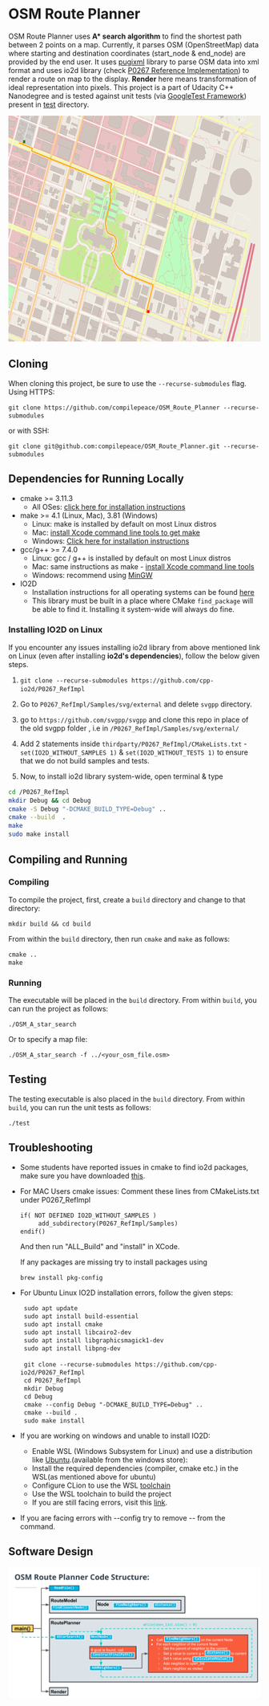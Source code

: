 # OSM Route Planner
 OSM Route Planner uses **A\* search algorithm** to find the shortest path between 2 points on a map. Currently, it parses OSM (OpenStreetMap) data where starting and destination coordinates (start_node & end_node) are provided by the end user. It uses [pugixml](https://pugixml.org/) library to parse OSM data into xml format and uses io2d library (check [P0267 Reference Implementation](https://github.com/cpp-io2d/P0267_RefImpl)) to render a route on map to the display. **Render** here means transformation of ideal representation into pixels. This project is a part of Udacity C++ Nanodegree and is tested against unit tests (via [GoogleTest Framework](https://github.com/google/googletest)) present in [test](https://github.com/compilepeace/OSM_Route_Planner/blob/main/test/utest_rp_a_star_search.cpp) directory.

<img src="map.png" width="600" height="450" /> 

## Cloning

When cloning this project, be sure to use the `--recurse-submodules` flag. Using HTTPS:
```
git clone https://github.com/compilepeace/OSM_Route_Planner --recurse-submodules
```
or with SSH:
```
git clone git@github.com:compilepeace/OSM_Route_Planner.git --recurse-submodules
```

## Dependencies for Running Locally
* cmake >= 3.11.3
  * All OSes: [click here for installation instructions](https://cmake.org/install/)
* make >= 4.1 (Linux, Mac), 3.81 (Windows)
  * Linux: make is installed by default on most Linux distros
  * Mac: [install Xcode command line tools to get make](https://developer.apple.com/xcode/features/)
  * Windows: [Click here for installation instructions](http://gnuwin32.sourceforge.net/packages/make.htm)
* gcc/g++ >= 7.4.0
  * Linux: gcc / g++ is installed by default on most Linux distros
  * Mac: same instructions as make - [install Xcode command line tools](https://developer.apple.com/xcode/features/)
  * Windows: recommend using [MinGW](http://www.mingw.org/)
* IO2D
  * Installation instructions for all operating systems can be found [here](https://github.com/cpp-io2d/P0267_RefImpl/blob/master/BUILDING.md)
  * This library must be built in a place where CMake `find_package` will be able to find it. Installing it system-wide will always do fine.

### Installing  IO2D on Linux
If you encounter any issues installing io2d library from above mentioned link on Linux (even after installing **io2d's dependencies**), follow the below given steps.

1. `git clone --recurse-submodules https://github.com/cpp-io2d/P0267_RefImpl`

2. Go to `P0267_RefImpl/Samples/svg/external` and 
delete `svgpp` directory.

3. go to `https://github.com/svgpp/svgpp` and clone this repo in place of the old svgpp folder , i.e in `/P0267_RefImpl/Samples/svg/external/`

4. Add 2 statements inside `thirdparty/P0267_RefImpl/CMakeLists.txt` - `set(IO2D_WITHOUT_SAMPLES 1)` & `set(IO2D_WITHOUT_TESTS 1)` to ensure that we do not build samples and tests.

5. Now, to install io2d library system-wide, open terminal & type
 ```bash
cd /P0267_RefImpl 
mkdir Debug && cd Debug
cmake -S Debug "-DCMAKE_BUILD_TYPE=Debug" ..
cmake --build  .
make 
sudo make install
 ```

## Compiling and Running

### Compiling
To compile the project, first, create a `build` directory and change to that directory:
```
mkdir build && cd build
```
From within the `build` directory, then run `cmake` and `make` as follows:
```
cmake ..
make
```
### Running
The executable will be placed in the `build` directory. From within `build`, you can run the project as follows:
```
./OSM_A_star_search
```
Or to specify a map file:
```
./OSM_A_star_search -f ../<your_osm_file.osm>
```

## Testing

The testing executable is also placed in the `build` directory. From within `build`, you can run the unit tests as follows:
```
./test
```

## Troubleshooting
* Some students have reported issues in cmake to find io2d packages, make sure you have downloaded [this](https://github.com/cpp-io2d/P0267_RefImpl/blob/master/BUILDING.md#xcode-and-libc).
* For MAC Users cmake issues: Comment these lines from CMakeLists.txt under P0267_RefImpl
    ```
    if( NOT DEFINED IO2D_WITHOUT_SAMPLES )
	     add_subdirectory(P0267_RefImpl/Samples)
    endif()
    ```
    And then run "ALL_Build" and "install" in XCode.
    
    If any packages are missing try to install packages using 
    ```
    brew install pkg-config
    ```
 * For Ubuntu Linux IO2D installation errors, follow the given steps:
   ```
	sudo apt update
	sudo apt install build-essential
	sudo apt install cmake
	sudo apt install libcairo2-dev
	sudo apt install libgraphicsmagick1-dev
	sudo apt install libpng-dev

	git clone --recurse-submodules https://github.com/cpp-io2d/P0267_RefImpl
	cd P0267_RefImpl
	mkdir Debug
	cd Debug
	cmake --config Debug "-DCMAKE_BUILD_TYPE=Debug" ..
	cmake --build .
	sudo make install
   ```
     
 * If you are working on windows and unable to install IO2D:
      * Enable WSL (Windows Subsystem for Linux) and use a distribution like [Ubuntu](https://ubuntu.com/wsl).(available from the windows store): 
      * Install the required dependencies (compiler, cmake etc.) in the WSL(as mentioned above for ubuntu)
      * Configure CLion to use the WSL [toolchain](https://www.jetbrains.com/help/clion/how-to-use-wsl-development-environment-in-product.html#wsl-tooclhain)
      * Use the WSL toolchain to build the project
      * If you are still facing errors, visit this [link](https://github.com/udacity/CppND-Route-Planning-Project/issues/9).
     

* If you are facing errors with --config try to remove -- from the command.

## Software Design

<img src="./rsrc/osm_hld.png">


